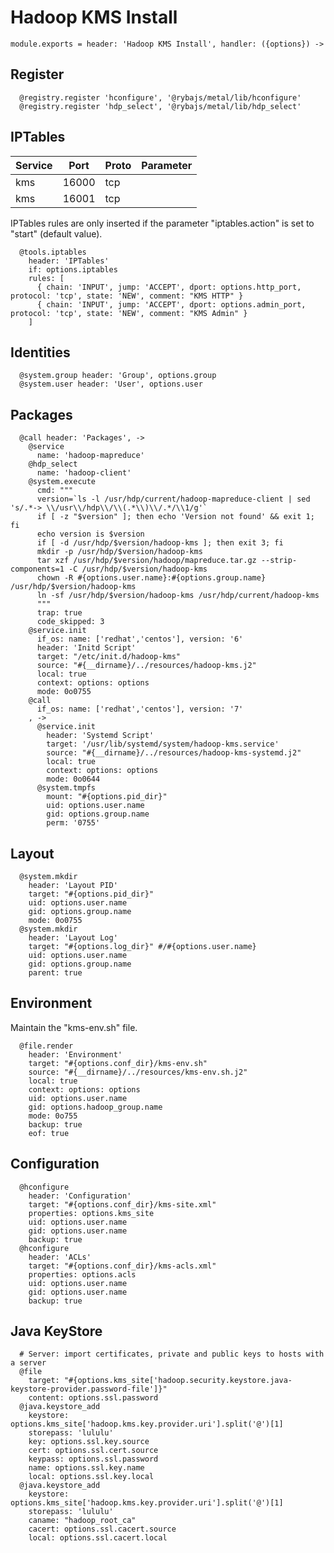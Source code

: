 
# Hadoop KMS Install

    module.exports = header: 'Hadoop KMS Install', handler: ({options}) ->

## Register

      @registry.register 'hconfigure', '@rybajs/metal/lib/hconfigure'
      @registry.register 'hdp_select', '@rybajs/metal/lib/hdp_select'

## IPTables

| Service  | Port  | Proto | Parameter                  |
| -------- | ----- | ----- | -------------------------- |
| kms      | 16000 | tcp   |                            |
| kms      | 16001 | tcp   |                            |

IPTables rules are only inserted if the parameter "iptables.action" is set to
"start" (default value).

      @tools.iptables
        header: 'IPTables'
        if: options.iptables
        rules: [
          { chain: 'INPUT', jump: 'ACCEPT', dport: options.http_port, protocol: 'tcp', state: 'NEW', comment: "KMS HTTP" }
          { chain: 'INPUT', jump: 'ACCEPT', dport: options.admin_port, protocol: 'tcp', state: 'NEW', comment: "KMS Admin" }
        ]

## Identities

      @system.group header: 'Group', options.group
      @system.user header: 'User', options.user

## Packages

      @call header: 'Packages', ->
        @service
          name: 'hadoop-mapreduce'
        @hdp_select
          name: 'hadoop-client'
        @system.execute
          cmd: """
          version=`ls -l /usr/hdp/current/hadoop-mapreduce-client | sed 's/.*-> \\/usr\\/hdp\\/\\(.*\\)\\/.*/\\1/g'`
          if [ -z "$version" ]; then echo 'Version not found' && exit 1; fi
          echo version is $version
          if [ -d /usr/hdp/$version/hadoop-kms ]; then exit 3; fi
          mkdir -p /usr/hdp/$version/hadoop-kms
          tar xzf /usr/hdp/$version/hadoop/mapreduce.tar.gz --strip-components=1 -C /usr/hdp/$version/hadoop-kms
          chown -R #{options.user.name}:#{options.group.name} /usr/hdp/$version/hadoop-kms
          ln -sf /usr/hdp/$version/hadoop-kms /usr/hdp/current/hadoop-kms
          """
          trap: true
          code_skipped: 3
        @service.init
          if_os: name: ['redhat','centos'], version: '6'
          header: 'Initd Script'
          target: "/etc/init.d/hadoop-kms"
          source: "#{__dirname}/../resources/hadoop-kms.j2"
          local: true
          context: options: options
          mode: 0o0755
        @call
          if_os: name: ['redhat','centos'], version: '7'
        , ->
          @service.init
            header: 'Systemd Script'
            target: '/usr/lib/systemd/system/hadoop-kms.service'
            source: "#{__dirname}/../resources/hadoop-kms-systemd.j2"
            local: true
            context: options: options
            mode: 0o0644
          @system.tmpfs
            mount: "#{options.pid_dir}"
            uid: options.user.name
            gid: options.group.name
            perm: '0755'

## Layout

      @system.mkdir
        header: 'Layout PID'
        target: "#{options.pid_dir}"
        uid: options.user.name
        gid: options.group.name
        mode: 0o0755
      @system.mkdir
        header: 'Layout Log'
        target: "#{options.log_dir}" #/#{options.user.name}
        uid: options.user.name
        gid: options.group.name
        parent: true

## Environment

Maintain the "kms-env.sh" file.

      @file.render
        header: 'Environment'
        target: "#{options.conf_dir}/kms-env.sh"
        source: "#{__dirname}/../resources/kms-env.sh.j2"
        local: true
        context: options: options
        uid: options.user.name
        gid: options.hadoop_group.name
        mode: 0o755
        backup: true
        eof: true

## Configuration

      @hconfigure
        header: 'Configuration'
        target: "#{options.conf_dir}/kms-site.xml"
        properties: options.kms_site
        uid: options.user.name
        gid: options.user.name
        backup: true
      @hconfigure
        header: 'ACLs'
        target: "#{options.conf_dir}/kms-acls.xml"
        properties: options.acls
        uid: options.user.name
        gid: options.user.name
        backup: true

## Java KeyStore

      # Server: import certificates, private and public keys to hosts with a server
      @file
        target: "#{options.kms_site['hadoop.security.keystore.java-keystore-provider.password-file']}"
        content: options.ssl.password
      @java.keystore_add
        keystore: options.kms_site['hadoop.kms.key.provider.uri'].split('@')[1]
        storepass: 'lululu'
        key: options.ssl.key.source
        cert: options.ssl.cert.source
        keypass: options.ssl.password
        name: options.ssl.key.name
        local: options.ssl.key.local
      @java.keystore_add
        keystore: options.kms_site['hadoop.kms.key.provider.uri'].split('@')[1]
        storepass: 'lululu'
        caname: "hadoop_root_ca"
        cacert: options.ssl.cacert.source
        local: options.ssl.cacert.local
